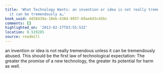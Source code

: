 ```yaml
---
title: 'What Technology Wants: an invention or idea is not really tremendous unless
  it can be tremendously a…'
book_uuid: 4d38439a-10eb-4384-9937-69ae643c45bc
comments: []
highlighted_on: '2013-02-27T03:55:53Z'
location: 0.519285
source: readmill
---
```


an invention or idea is not really tremendous unless it can be tremendously abused. This should be the first law of technological expectation: The greater the promise of a new technology, the greater its potential for harm as well.